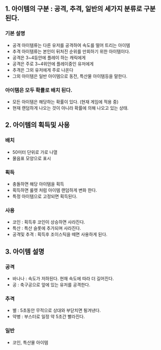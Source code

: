 ## 1. 아이템의 구분 : 공격, 추격, 일반의 세가지 분류로 구분 된다. 
### 기본 설명 
- 공격 아이템류는 다른 유저를 공격하여 속도를 떨어 트리는 아이템
- 추격 아이템류는 본인이 뒤처진 순위를 만회하기 위한 아이템이다. 
- 공격은 3~4등안에 플레이 하는 캐릭에게 
- 공격은 주로 3~4위안에 플레이중인 유저에게 
- 추격은 그외 유저에게 주로 나온다 
- 그외 아이템은 일반 아이템으로 동전, 특산물 아이템등을 말한다. 
### 아이템은 모두 확률로 배치 된다. 
- 모든 아이템은 해당하는 확률이 있다. (현재 게임에 적용 중)
- 현재 랜덤하게 나오는 것이 아니라 확률에 의해 나오고 있는 상태. 

## 2. 아이템의 획득및 사용
### 배치
- 50미터 단위로 가로 나열 
- 물음표 모양으로 표시 

### 획득
- 충돌하면 해당 아이템을 획득
- 획득하면 룰렛 처럼 아이템 랜덤하게 변화 한다.
- 특정 아이템으로 고정되면 획득된다.

### 사용  
- 코인 : 획득후 코인이 상승하면 사라진다. 
- 특산 : 특산 슬롯에 추가되며 사라진다.
- 공격및 추격 : 획득후 조이스틱을 떼면 사용하게 된다. 

## 3. 아이템 설명 
### 공격
- 바나나 : 속도가 저하된다. 현재 속도에 따라 더 길어진다.
- 공 : 축구공으로 앞에 있는 유저를 공격한다. 

### 추격
- 별 : 5초동안 무적으로 상대와 부닫치면 튕겨낸다. 
- 약병 : 부스터로 일정 약 5초간 빨라진다.

### 일반
- 코인, 특산물 아이템
